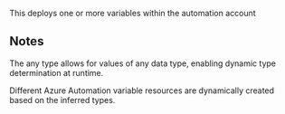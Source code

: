 This deploys one or more variables within the automation account

## Notes

The any type allows for values of any data type, enabling dynamic type determination at runtime.

Different Azure Automation variable resources are dynamically created based on the inferred types.
